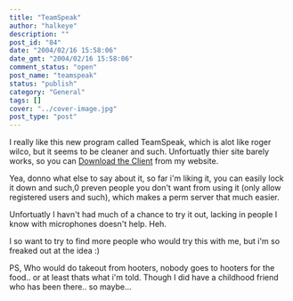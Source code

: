 ```yaml
---
title: "TeamSpeak"
author: "halkeye"
description: ""
post_id: "84"
date: "2004/02/16 15:58:06"
date_gmt: "2004/02/16 15:58:06"
comment_status: "open"
post_name: "teamspeak"
status: "publish"
category: "General"
tags: []
cover: "../cover-image.jpg"
post_type: "post"
---
```


I really like this new program called TeamSpeak, which is alot like roger wilco, but it seems to be cleaner and such. Unfortuatly thier site barely works, so you can [Download the Client](https://files.halkeye.net/ts2_client_rc2_2032.exe) from my website.

Yea, donno what else to say about it, so far i'm liking it, you can easily lock it down and such,0 preven people you don't want from using it (only allow registered users and such), which makes a perm server that much easier.   

Unfortuatly I havn't had much of a chance to try it out, lacking in people I know with microphones doesn't help. Heh.

I so want to try to find more people who would try this with me, but i'm so freaked out at the idea :)

  

PS, Who would do takeout from hooters, nobody goes to hooters for the food.. or at least thats what i'm told. Though I did have a childhood friend who has been there.. so maybe...